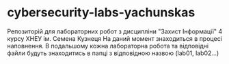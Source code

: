 # cybersecurity-labs-yachunskas
Репозиторій для лабораторних робот з дисципліни "Захист Інформації" 4 курсу ХНЕУ ім. Семена Кузнеця
На даний момент знаходиться в процесі наповнення. В подальшому кожна лабораторна робота та відповідні файли будуть знаходитись в папці з відповідною назвою (lab01, lab02...)
